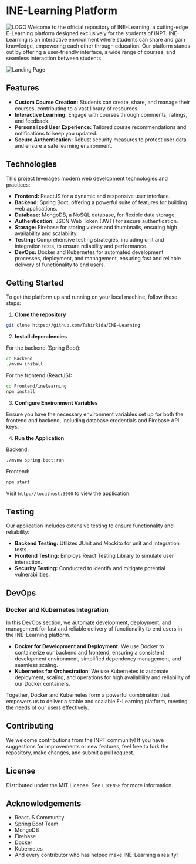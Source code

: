 # INE-Learning Platform
![LOGO](inelogo.png)
Welcome to the official repository of INE-Learning, a cutting-edge E-Learning platform designed exclusively for the students of INPT. INE-Learning is an interactive environment where students can share and gain knowledge, empowering each other through education. Our platform stands out by offering a user-friendly interface, a wide range of courses, and seamless interaction between students.

![Landing Page](inelearningdesign.png)
## Features

- **Custom Course Creation:** Students can create, share, and manage their courses, contributing to a vast library of resources.
- **Interactive Learning:** Engage with courses through comments, ratings, and feedback.
- **Personalized User Experience:** Tailored course recommendations and notifications to keep you updated.
- **Secure Authentication:** Robust security measures to protect user data and ensure a safe learning environment.

## Technologies

This project leverages modern web development technologies and practices:

- **Frontend:** ReactJS for a dynamic and responsive user interface.
- **Backend:** Spring Boot, offering a powerful suite of features for building web applications.
- **Database:** MongoDB, a NoSQL database, for flexible data storage.
- **Authentication:** JSON Web Token (JWT) for secure authentication.
- **Storage:** Firebase for storing videos and thumbnails, ensuring high availability and scalability.
- **Testing:** Comprehensive testing strategies, including unit and integration tests, to ensure reliability and performance.
- **DevOps:** Docker and Kubernetes for automated development processes, deployment, and management, ensuring fast and reliable delivery of functionality to end users.


## Getting Started

To get the platform up and running on your local machine, follow these steps:

1. **Clone the repository**

```bash
git clone https://github.com/TahirRida/INE-Learning
```

2. **Install dependencies**

For the backend (Spring Boot):
```bash
cd Backend
./mvnw install
```

For the frontend (ReactJS):
```bash
cd Frontend/inelearning
npm install
```

3. **Configure Environment Variables**

Ensure you have the necessary environment variables set up for both the frontend and backend, including database credentials and Firebase API keys.

4. **Run the Application**

Backend:
```bash
./mvnw spring-boot:run
```

Frontend:
```bash
npm start
```

Visit `http://localhost:3000` to view the application.

## Testing

Our application includes extensive testing to ensure functionality and reliability:

- **Backend Testing:** Utilizes JUnit and Mockito for unit and integration tests.
- **Frontend Testing:** Employs React Testing Library to simulate user interaction.
- **Security Testing:** Conducted to identify and mitigate potential vulnerabilities.

## DevOps
### Docker and Kubernetes Integration

In this DevOps section, we automate development, deployment, and management for fast and reliable delivery of functionality to end users in the INE-Learning platform.

- **Docker for Development and Deployment:** We use Docker to containerize our backend and frontend, ensuring a consistent development environment, simplified dependency management, and seamless scaling.
- **Kubernetes for Orchestration**: We use Kubernetes to automate deployment, scaling, and operations for high availability and reliability of our Docker containers.

Together, Docker and Kubernetes form a powerful combination that empowers us to deliver a stable and scalable E-Learning platform, meeting the needs of our users effectively.


## Contributing

We welcome contributions from the INPT community! If you have suggestions for improvements or new features, feel free to fork the repository, make changes, and submit a pull request.

## License

Distributed under the MIT License. See `LICENSE` for more information.

## Acknowledgements

- ReactJS Community
- Spring Boot Team
- MongoDB
- Firebase
- Docker
- Kubernetes
- And every contributor who has helped make INE-Learning a reality!

